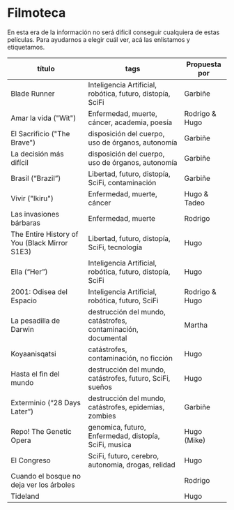 
# Filmoteca

En esta era de la información no será dificil conseguir cualquiera de estas películas. Para ayudarnos a elegir cuál ver, acá las enlistamos y etiquetamos.

| título                          | tags                                                            | Propuesta por
|---------------------------------|-----------------------------------------------------------------|---------------------------------
| Blade Runner                    | Inteligencia Artificial, robótica, futuro, distopía, SciFi      | Garbiñe 
| Amar la vida ("Wit")            | Enfermedad, muerte, cáncer, academia, poesía                    | Rodrigo & Hugo
| El Sacrificio ("The Brave")     | disposición del cuerpo, uso de órganos, autonomía               | Garbiñe
| La decisión más difícil         | disposición del cuerpo, uso de órganos, autonomía               | Garbiñe
| Brasil (“Brazil”)               | Libertad, futuro, distopía, SciFi, contaminación                | Garbiñe
| Vivir ("Ikiru")                 | Enfermedad, muerte, cáncer                                      | Hugo & Tadeo
| Las invasiones bárbaras         | Enfermedad, muerte                                              | Rodrigo
| The Entire History of You (Black Mirror S1E3)| Libertad, futuro, distopía, SciFi, tecnología      | Hugo
| Ella (“Her”)                    | Inteligencia Artificial, robótica, futuro, distopía, SciFi      | Hugo
| 2001: Odisea del Espacio        | Inteligencia Artificial, robótica, futuro, SciFi                | Rodrigo & Hugo
| La pesadilla de Darwin          | destrucción del mundo, catástrofes, contaminación, documental   | Martha
| Koyaanisqatsi                   | catástrofes, contaminación, no ficción                          | Hugo
| Hasta el fin del mundo          | destrucción del mundo, catástrofes, futuro, SciFi, sueños       | Hugo
| Exterminio (“28 Days Later”)    | destrucción del mundo, catástrofes, epidemias, zombies          | Garbiñe
| Repo! The Genetic Opera         | genomica,  futuro, Enfermedad, distopía, SciFi, musica          | Hugo (Mike)
| El Congreso                     | SciFi, futuro, cerebro, autonomia, drogas, relidad              | Hugo
| Cuando el bosque no deja ver los árboles |  | Rodrigo
| Tideland                        | | Hugo
